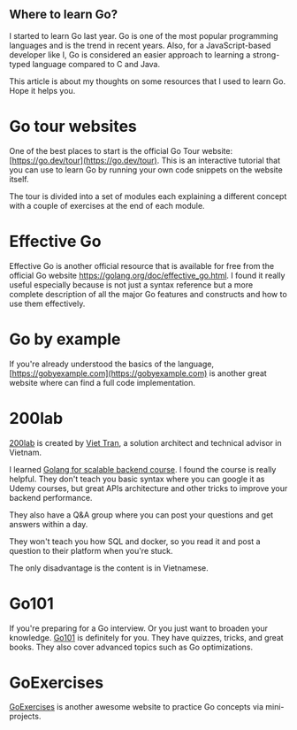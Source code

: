 ## Where to learn Go?

I started to learn Go last year. Go is one of the most popular programming languages and is the trend in recent years. Also, for a JavaScript-based developer like I, Go is considered an easier approach to learning a strong-typed language compared to C and Java.

This article is about my thoughts on some resources that I used to learn Go. Hope it helps you.

# Go tour websites 

One of the best places to start is the official Go Tour website: [https://go.dev/tour](https://go.dev/tour). This is an interactive tutorial that you can use to learn Go by running your own code snippets on the website itself. 

The tour is divided into a set of modules each explaining a different concept with a couple of exercises at the end of each module.

# Effective Go

Effective Go is another official resource that is available for free from the official Go website https://golang.org/doc/effective_go.html. I found it really useful especially because is not just a syntax reference but a more complete description of all the major Go features and constructs and how to use them effectively.

# Go by example

If you're already understood the basics of the language, [https://gobyexample.com](https://gobyexample.com) is another great website where can find a full code implementation.
 
# 200lab

[200lab](https://200lab.io/) is created by [Viet Tran](https://www.linkedin.com/in/viet-tran-b2b26aa6), a solution architect and technical advisor in Vietnam.

I learned [Golang for scalable backend course](https://200lab.io/khoa-hoc/khoa-hoc-golang-food-delivery-backend). I found the course is really helpful. They don't teach you basic syntax where you can google it as Udemy courses, but great APIs architecture and other tricks to improve your backend performance.

They also have a Q&A group where you can post your questions and get answers within a day. 

They won't teach you how SQL and docker, so you read it and post a question to their platform when you're stuck.

The only disadvantage is the content is in Vietnamese.

# Go101

If you're preparing for a Go interview. Or you just want to broaden your knowledge. [Go101](https://go101.org/) is definitely for you. They have quizzes, tricks, and great books. They also cover advanced topics such as Go optimizations.

# GoExercises

[GoExercises](https://gophercises.com/) is another awesome website to practice Go concepts via mini-projects.



